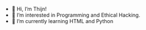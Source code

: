 - 👋 Hi, I’m Thijn!
- 👀 I’m interested in Programming and Ethical Hacking.
- 🌱 I’m currently learning HTML and Python

<!---
Thijn0/Thijn0 is a ✨ special ✨ repository because its `README.md` (this file) appears on your GitHub profile.
You can click the Preview link to take a look at your changes.
--->
